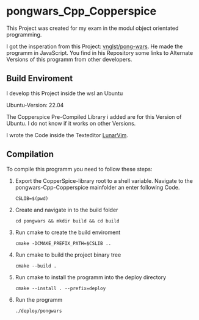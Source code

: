 # pongwars_Cpp_Copperspice
This Project was created for my exam in the modul object orientated programming.

I got the insperation from this Project: [vnglst/pong-wars](https://github.com/vnglst/pong-wars).
He made the programm in JavaScript. 
You find in his Repository some links to Alternate Versions of this programm from other developers. 

## Build Enviroment
I develop this Project inside the wsl an Ubuntu

Ubuntu-Version: 22.04

The Copperspice Pre-Compiled Library i added are for this Version of Ubuntu.
I do not know if it works on other Versions.

I wrote the Code inside the  Texteditor [LunarVim](https://www.lunarvim.org/).


## Compilation
To compile this programm you need to follow these steps:

1.  Export the CopperSpice-library root to a shell variable. 
    Navigate to the pongwars-Cpp-Copperspice mainfolder an enter following Code.
    ```
    CSLIB=$(pwd)
    ```

2.  Create and navigate in to the build folder
    ```
    cd pongwars && mkdir build && cd build
    ```

4.  Run cmake to create the build enviroment
    ```
    cmake -DCMAKE_PREFIX_PATH=$CSLIB ..
    ```

5.  Run cmake to build the project binary tree
    ```
    cmake --build . 
    ```
    
6.  Run cmake to install the programm into the deploy directory 
    ```
    cmake --install . --prefix=deploy
    ```
7.  Run the programm 
    ```
    ./deploy/pongwars
    ```

